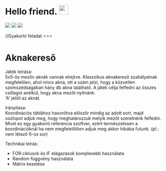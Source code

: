 # Hello friend. <img src="https://raw.githubusercontent.com/MartinHeinz/MartinHeinz/master/wave.gif" width="30px"> 
![](https://img.shields.io/badge/Language-C_Sharp-informational?style=flat&logo=<LOGO_NAME>&logoColor=white&color=bf3bb0) ![](https://img.shields.io/badge/Practice-informational?style=flat&logo=<LOGO_NAME>&logoColor=white&color=dbde31) ![](https://img.shields.io/badge/Console_Application-informational?style=flat&logo=<LOGO_NAME>&logoColor=white&color=black) 

//Gyakorló feladat ⭐⭐⭐

# Aknakereső
Játék leírása:<br />
5x5-ös mezőn aknák vannak elrejtve. Klasszikus aknakereső szabályainak megfelelően, ahol nincs akna, ott a szám jelzi, hogy a közvetlen szomszédságában hány db akna található. A játék célja felfedni az összes csillagot anélkül, hogy akna mezőt nyitnánk.<br />
'A' jelöli az aknát.<br />

Irányítása:<br />
Koordinációs táblához hasonlítva előszőr mindig az adott sort, majd oszlopot adjuk meg, hogy meghatározzuk melyik mezőt szeretnénk felfedni.<br />
Mivel ez egy gyakorló referencia szoftver, ezért természetesen a koordinációknál ha nem megfelelőlően adjuk meg akkor hibába futunk. (pl.: nem létező 6-os sor)<br />

Technikai leírás:
- FOR ciklusok és IF elágazások komplexebb használata
- Random függvény használata
- Mátrix kezelése
